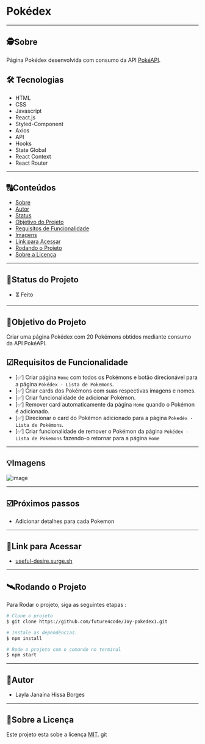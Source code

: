 # Pokédex

---

##  🕵Sobre

Página Pokédex desenvolvida com consumo da API [PokéAPI](https://pokeapi.co/).

## 🛠️ Tecnologias

- HTML
- CSS
- Javascript
- React.js
- Styled-Component
- Axios
- API
- Hooks
- State Global
- React Context
- React Router


---
##  🔠Conteúdos

   * [Sobre](#sobre)
   * [Autor](#autor)
   * [Status](#status-do-projeto)
   * [Objetivo do Projeto](#objetivo-do-projeto)
   * [Requisitos de Funcionalidade](#requisitos-de-funcionalidade)
   * [Imagens](#imagens)
   * [Link para Acessar](#link-para-acessar)
   * [Rodando o Projeto](#rodando-o-projeto)
   * [Sobre a Licença](#sobre-a-licença)
<!--te-->


---
## 🧭Status do Projeto

 - ⏳ Feito

---

##  🎯Objetivo do Projeto

 Criar uma página Pokédex com 20 Pokémons obtidos mediante consumo da API PokéAPI.

## ☑Requisitos de Funcionalidade


- [✅] Criar página `Home` com todos os Pokémons e botão direcionável para a página `Pokédex - Lista de Pokemons`.
- [✅] Criar cards dos Pokémons com suas respectivas imagens e nomes.
- [✅] Criar funcionalidade de adicionar Pokémon.
- [✅] Remover card automaticamente da página `Home` quando o Pokémon é adicionado.
- [✅] Direcionar o card do Pokémon adicionado para a página `Pokedéx - Lista de Pokémons`.
- [✅] Criar funcionalidade de remover o Pokémon da página `Pokédex - Lista de Pokemons` fazendo-o retornar para a página `Home`

---

## 💡Imagens

![image](https://github.com/LaylaJHB/Pokedex/assets/99913142/268bd107-b072-4df9-88a3-d0671b0064ef)






---

## ☑️Próximos passos

- Adicionar detalhes para cada Pokemon


---

## 🔗Link para Acessar

- [useful-desire.surge.sh](useful-desire.surge.sh) 


---


## 🛰Rodando o Projeto

Para Rodar o projeto, siga as seguintes etapas :

```bash
# Clone o projeto 
$ git clone https://github.com/future4code/Joy-pokedex1.git
```
```bash
# Instale as dependências.
$ npm install
```
```bash
# Rode o projeto com o comando no terminal
$ npm start
```


---

##  👩Autor 

- Layla Janaína Hissa Borges

---

## 📝Sobre a Licença

Este projeto esta sobe a licença [MIT](./LICENSE).
git
